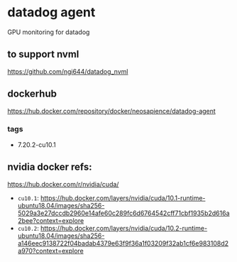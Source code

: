 # datadog agent
GPU monitoring for datadog

## to support nvml
https://github.com/ngi644/datadog_nvml

## dockerhub
https://hub.docker.com/repository/docker/neosapience/datadog-agent

### tags
- 7.20.2-cu10.1

## nvidia docker refs:
https://hub.docker.com/r/nvidia/cuda/
- `cu10.1`: https://hub.docker.com/layers/nvidia/cuda/10.1-runtime-ubuntu18.04/images/sha256-5029a3e27dccdb2960e14afe60c289fc6d6764542cff71cbf1935b2d616a2bee?context=explore
- `cu10.2`: https://hub.docker.com/layers/nvidia/cuda/10.2-runtime-ubuntu18.04/images/sha256-a146eec9138722f04badab4379e63f9f36a1f03209f32ab1cf6e983108d2a970?context=explore

